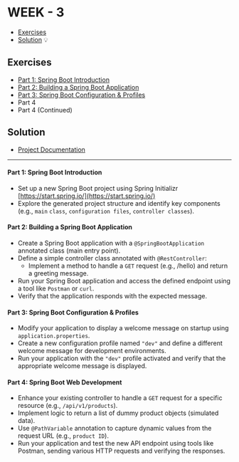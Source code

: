 # WEEK - 3
- [Exercises](#exercises) 
- [Solution](#solution) 💡


## Exercises
- [Part 1: Spring Boot Introduction](#part-1-spring-boot-introduction)
- [Part 2: Building a Spring Boot Application](#part-2-building-a-spring-boot-application)
- [Part 3: Spring Boot Configuration & Profiles](#part-3-spring-boot-configuration--profiles)
- Part 4
- Part 4 (Continued)

## Solution
- [Project Documentation](./ProductManagerAPI/README.md)

---

#### Part 1: Spring Boot Introduction
* Set up a new Spring Boot project using Spring Initializr [https://start.spring.io/](https://start.spring.io/)
* Explore the generated project structure and identify key components (e.g., `main` `class`, `configuration files`, `controller classes`).

#### Part 2: Building a Spring Boot Application
* Create a Spring Boot application with a `@SpringBootApplication` annotated class (main entry point).
* Define a simple controller class annotated with `@RestController`:
    * Implement a method to handle a `GET` request (e.g., /hello) and return a greeting message.
* Run your Spring Boot application and access the defined endpoint using a tool like `Postman` or `curl`.  
* Verify that the application responds with the expected message.

#### Part 3: Spring Boot Configuration & Profiles
* Modify your application to display a welcome message on startup using `application.properties`.
* Create a new configuration profile named `"dev"` and define a different welcome message for development environments.
* Run your application with the `"dev"` profile activated and verify that the appropriate welcome message is displayed.

#### Part 4: Spring Boot Web Development
* Enhance your existing controller to handle a `GET` request for a specific resource (e.g., `/api/v1/products`).
* Implement logic to return a list of dummy product objects (simulated data).
* Use `@PathVariable` annotation to capture dynamic values from the request URL (e.g., `product ID`).
* Run your application and test the new API endpoint using tools like Postman, sending various HTTP requests and verifying the responses.



